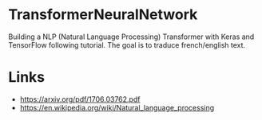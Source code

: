 # TransformerNeuralNetwork

Building a NLP (Natural Language Processing) Transformer with Keras and TensorFlow following tutorial. The goal is to traduce french/english text.

# Links

- https://arxiv.org/pdf/1706.03762.pdf
- https://en.wikipedia.org/wiki/Natural_language_processing